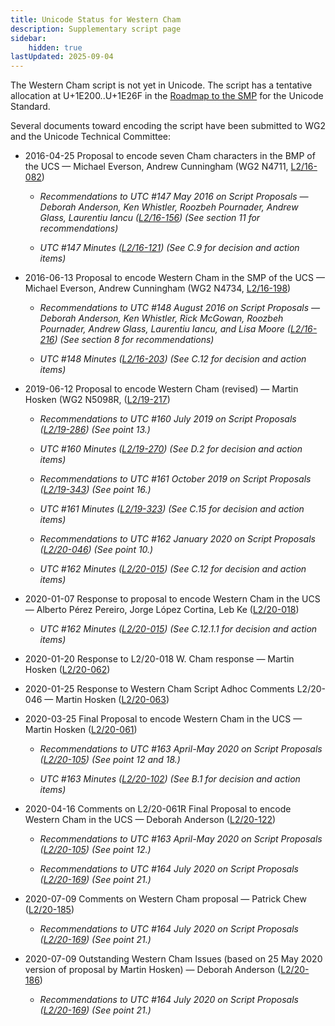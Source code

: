 ```yaml
---
title: Unicode Status for Western Cham
description: Supplementary script page
sidebar:
    hidden: true
lastUpdated: 2025-09-04
---
```


The Western Cham script is not yet in Unicode. The script has a tentative allocation at U+1E200..U+1E26F in the [Roadmap to the SMP](http://www.unicode.org/roadmaps/smp/) for the Unicode Standard. 

Several documents toward encoding the script have been submitted to WG2 and the Unicode Technical Committee:

- 2016-04-25 Proposal to encode seven Cham characters in the BMP of the UCS — Michael Everson, Andrew Cunningham (WG2 N4711, [L2/16-082](http://www.unicode.org/cgi-bin/GetMatchingDocs.pl?L2/16-082))

  - _Recommendations to UTC #147 May 2016 on Script Proposals — Deborah Anderson, Ken Whistler, Roozbeh Pournader, Andrew Glass, Laurentiu Iancu ([L2/16-156](http://www.unicode.org/cgi-bin/GetMatchingDocs.pl?L2/16-156)) (See section 11 for recommendations)_

  - _UTC #147 Minutes ([L2/16-121](http://www.unicode.org/cgi-bin/GetMatchingDocs.pl?L2/16-121)) (See C.9 for decision and action items)_

- 2016-06-13 Proposal to encode Western Cham in the SMP of the UCS — Michael Everson, Andrew Cunningham (WG2 N4734, [L2/16-198](http://www.unicode.org/cgi-bin/GetMatchingDocs.pl?L2/16-198))

  - _Recommendations to UTC #148 August 2016 on Script Proposals — Deborah Anderson, Ken Whistler, Rick McGowan, Roozbeh Pournader, Andrew Glass, Laurentiu Iancu, and Lisa Moore ([L2/16-216](http://www.unicode.org/cgi-bin/GetMatchingDocs.pl?L2/16-216)) (See section 8 for recommendations)_

  - _UTC #148 Minutes ([L2/16-203](http://www.unicode.org/cgi-bin/GetMatchingDocs.pl?L2/16-203)) (See C.12 for decision and action items)_

- 2019-06-12 Proposal to encode Western Cham (revised) — Martin Hosken (WG2 N5098R, ([L2/19-217](http://www.unicode.org/cgi-bin/GetMatchingDocs.pl?L2/19-217))

  - _Recommendations to UTC #160 July 2019 on Script Proposals ([L2/19-286](https://www.unicode.org/L2/L2019/19286-script-recs.pdf)) (See point 13.)_

  - _UTC #160 Minutes ([L2/19-270](https://www.unicode.org/L2/L2019/19270.htm)) (See D.2 for decision and action items)_

  - _Recommendations to UTC #161 October 2019 on Script Proposals ([L2/19-343](http://www.unicode.org/L2/L2019/19343-script-adhoc-recs.pdf)) (See point 16.)_

  - _UTC #161 Minutes ([L2/19-323](https://www.unicode.org/L2/L2019/19323.htm)) (See C.15 for decision and action items)_

  - _Recommendations to UTC #162 January 2020 on Script Proposals ([L2/20-046](http://www.unicode.org/L2/L2020/20046-script-adhoc-rept.pdf)) (See point 10.)_

  - _UTC #162 Minutes ([L2/20-015](http://www.unicode.org/L2/L2020/20015.htm)) (See C.12 for decision and action items)_

- 2020-01-07 Response to proposal to encode Western Cham in the UCS — Alberto Pérez Pereiro, Jorge López Cortina, Leb Ke ([L2/20-018](http://www.unicode.org/cgi-bin/GetMatchingDocs.pl?L2/20-018))

  - _UTC #162 Minutes ([L2/20-015](http://www.unicode.org/L2/L2020/20015.htm)) (See C.12.1.1 for decision and action items)_

- 2020-01-20 Response to L2/20-018 W. Cham response — Martin Hosken ([L2/20-062](http://www.unicode.org/cgi-bin/GetMatchingDocs.pl?L2/20-062))

- 2020-01-25 Response to Western Cham Script Adhoc Comments L2/20-046 — Martin Hosken ([L2/20-063](http://www.unicode.org/cgi-bin/GetMatchingDocs.pl?L2/20-063))

- 2020-03-25 Final Proposal to encode Western Cham in the UCS — Martin Hosken ([L2/20-061](http://www.unicode.org/cgi-bin/GetMatchingDocs.pl?L2/20-061))

  - _Recommendations to UTC #163 April-May 2020 on Script Proposals ([L2/20-105](https://www.unicode.org/L2/L2020/20105-script-adhoc-rept.pdf)) (See point 12 and 18.)_

  - _UTC #163 Minutes ([L2/20-102](https://www.unicode.org/L2/L2020/20102.htm)) (See B.1 for decision and action items)_

- 2020-04-16 Comments on L2/20-061R Final Proposal to encode Western Cham in the UCS — Deborah Anderson ([L2/20-122](http://www.unicode.org/cgi-bin/GetMatchingDocs.pl?L2/20-122))

  - _Recommendations to UTC #163 April-May 2020 on Script Proposals ([L2/20-105](https://www.unicode.org/L2/L2020/20105-script-adhoc-rept.pdf)) (See point 12.)_

  - _Recommendations to UTC #164 July 2020 on Script Proposals ([L2/20-169](https://www.unicode.org/L2/L2020/20169-script-adhoc-rept.pdf)) (See point 21.)_

- 2020-07-09 Comments on Western Cham proposal — Patrick Chew ([L2/20-185](http://www.unicode.org/cgi-bin/GetMatchingDocs.pl?L2/20-185))

  - _Recommendations to UTC #164 July 2020 on Script Proposals ([L2/20-169](https://www.unicode.org/L2/L2020/20169-script-adhoc-rept.pdf)) (See point 21.)_

- 2020-07-09 Outstanding Western Cham Issues (based on 25 May 2020 version of proposal by Martin Hosken) — Deborah Anderson ([L2/20-186](http://www.unicode.org/cgi-bin/GetMatchingDocs.pl?L2/20-186))

  - _Recommendations to UTC #164 July 2020 on Script Proposals ([L2/20-169](https://www.unicode.org/L2/L2020/20169-script-adhoc-rept.pdf)) (See point 21.)_

[comment]: # (end of intro)

[comment]: # (start of blocks)



[comment]: # (end of blocks)

[comment]: # (start of chars)



[comment]: # (end of chars)

[comment]: # (start of rest)


